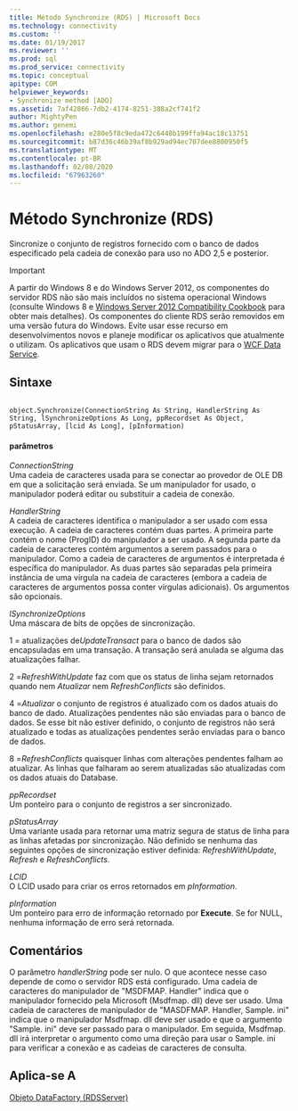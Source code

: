 ```yaml
---
title: Método Synchronize (RDS) | Microsoft Docs
ms.technology: connectivity
ms.custom: ''
ms.date: 01/19/2017
ms.reviewer: ''
ms.prod: sql
ms.prod_service: connectivity
ms.topic: conceptual
apitype: COM
helpviewer_keywords:
- Synchronize method [ADO]
ms.assetid: 7af42866-7db2-4174-8251-388a2cf741f2
author: MightyPen
ms.author: genemi
ms.openlocfilehash: e280e5f8c9eda472c6448b199ffa94ac18c13751
ms.sourcegitcommit: b87d36c46b39af8b929ad94ec707dee8800950f5
ms.translationtype: MT
ms.contentlocale: pt-BR
ms.lasthandoff: 02/08/2020
ms.locfileid: "67963260"
---
```

# <a name="synchronize-method-rds"></a>Método Synchronize (RDS)
Sincronize o conjunto de registros fornecido com o banco de dados especificado pela cadeia de conexão para uso no ADO 2,5 e posterior.  
  
> [!IMPORTANT]
>  A partir do Windows 8 e do Windows Server 2012, os componentes do servidor RDS não são mais incluídos no sistema operacional Windows (consulte Windows 8 e [Windows Server 2012 Compatibility Cookbook](https://www.microsoft.com/download/details.aspx?id=27416) para obter mais detalhes). Os componentes do cliente RDS serão removidos em uma versão futura do Windows. Evite usar esse recurso em desenvolvimentos novos e planeje modificar os aplicativos que atualmente o utilizam. Os aplicativos que usam o RDS devem migrar para o [WCF Data Service](https://go.microsoft.com/fwlink/?LinkId=199565).  
  
## <a name="syntax"></a>Sintaxe  
  
```  
  
object.Synchronize(ConnectionString As String, HandlerString As String, lSynchronizeOptions As Long, ppRecordset As Object, pStatusArray, [lcid As Long], [pInformation)  
```  
  
#### <a name="parameters"></a>parâmetros  
 *ConnectionString*  
 Uma cadeia de caracteres usada para se conectar ao provedor de OLE DB em que a solicitação será enviada. Se um manipulador for usado, o manipulador poderá editar ou substituir a cadeia de conexão.  
  
 *HandlerString*  
 A cadeia de caracteres identifica o manipulador a ser usado com essa execução. A cadeia de caracteres contém duas partes. A primeira parte contém o nome (ProgID) do manipulador a ser usado. A segunda parte da cadeia de caracteres contém argumentos a serem passados para o manipulador. Como a cadeia de caracteres de argumentos é interpretada é específica do manipulador. As duas partes são separadas pela primeira instância de uma vírgula na cadeia de caracteres (embora a cadeia de caracteres de argumentos possa conter vírgulas adicionais). Os argumentos são opcionais.  
  
 *lSynchronizeOptions*  
 Uma máscara de bits de opções de sincronização.  
  
 1 = atualizações de*UpdateTransact* para o banco de dados são encapsuladas em uma transação. A transação será anulada se alguma das atualizações falhar.  
  
 2 =*RefreshWithUpdate* faz com que os status de linha sejam retornados quando nem *Atualizar* nem *RefreshConflicts* são definidos.  
  
 4 =*Atualizar* o conjunto de registros é atualizado com os dados atuais do banco de dado. Atualizações pendentes não são enviadas para o banco de dados. Se esse bit não estiver definido, o conjunto de registros não será atualizado e todas as atualizações pendentes serão enviadas para o banco de dados.  
  
 8 =*RefreshConflicts* quaisquer linhas com alterações pendentes falham ao atualizar. As linhas que falharam ao serem atualizadas são atualizadas com os dados atuais do Database.  
  
 *ppRecordset*  
 Um ponteiro para o conjunto de registros a ser sincronizado.  
  
 *pStatusArray*  
 Uma variante usada para retornar uma matriz segura de status de linha para as linhas afetadas por sincronização. Não definido se nenhuma das seguintes opções de sincronização estiver definida: *RefreshWithUpdate*, *Refresh* e *RefreshConflicts*.  
  
 *LCID*  
 O LCID usado para criar os erros retornados em *pInformation*.  
  
 *pInformation*  
 Um ponteiro para erro de informação retornado por **Execute**. Se for NULL, nenhuma informação de erro será retornada.  
  
## <a name="remarks"></a>Comentários  
 O parâmetro *handlerString* pode ser nulo. O que acontece nesse caso depende de como o servidor RDS está configurado. Uma cadeia de caracteres do manipulador de "MSDFMAP. Handler" indica que o manipulador fornecido pela Microsoft (Msdfmap. dll) deve ser usado. Uma cadeia de caracteres de manipulador de "MASDFMAP. Handler, Sample. ini" indica que o manipulador Msdfmap. dll deve ser usado e que o argumento "Sample. ini" deve ser passado para o manipulador. Em seguida, Msdfmap. dll irá interpretar o argumento como uma direção para usar o Sample. ini para verificar a conexão e as cadeias de caracteres de consulta.  
  
## <a name="applies-to"></a>Aplica-se A  
 [Objeto DataFactory (RDSServer)](../../../ado/reference/rds-api/datafactory-object-rdsserver.md)


